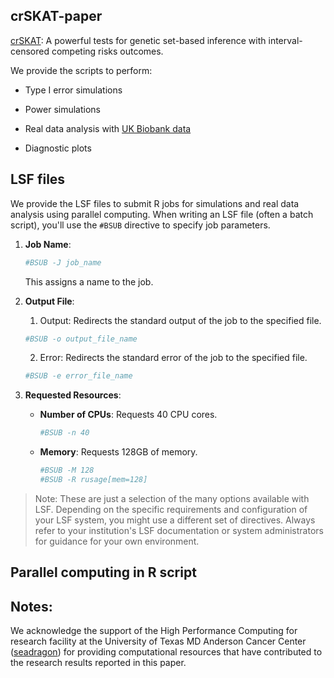 ## crSKAT-paper

[crSKAT](https://github.com/zhichaoxu04/crSKAT): A powerful tests for genetic set-based inference with interval-censored competing risks outcomes.

We provide the scripts to perform:

- Type I error simulations

- Power simulations

- Real data analysis with [UK Biobank data](https://www.ukbiobank.ac.uk)

- Diagnostic plots


## LSF files
We provide the LSF files to submit R jobs for simulations and real data analysis using parallel computing. 
When writing an LSF file (often a batch script), you'll use the `#BSUB` directive to specify job parameters.

1. **Job Name**:
   ```bash
   #BSUB -J job_name
   ```
   This assigns a name to the job.

2. **Output File**:
   1. Output: Redirects the standard output of the job to the specified file.
   ```bash
   #BSUB -o output_file_name
   ```
   2. Error: Redirects the standard error of the job to the specified file.
   ```bash
   #BSUB -e error_file_name
   ```

6. **Requested Resources**:
   - **Number of CPUs**: Requests 40 CPU cores.
     ```bash
     #BSUB -n 40
     ```
   - **Memory**: Requests 128GB of memory.
     ```bash
     #BSUB -M 128
     #BSUB -R rusage[mem=128]
     ```


> Note: These are just a selection of the many options available with LSF. Depending on the specific requirements and configuration of your LSF system, you might use a different set of directives. Always refer to your institution's LSF documentation or system administrators for guidance for your own environment.

## Parallel computing in R script

## Notes:

We acknowledge the support of the High Performance Computing for research facility at the University of Texas MD Anderson Cancer Center ([seadragon](https://fuc.readthedocs.io/en/latest/seadragon.html)) for providing computational resources that have contributed to the research results reported in this paper.
